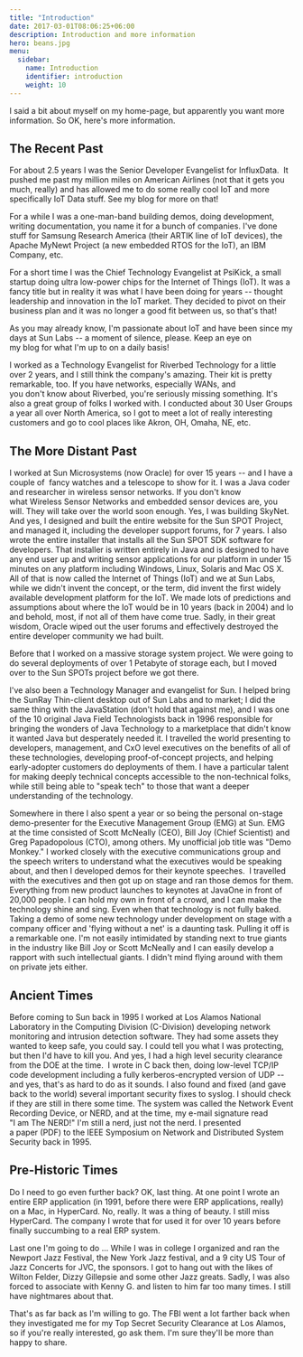 ```yaml
---
title: "Introduction"
date: 2017-03-01T08:06:25+06:00
description: Introduction and more information
hero: beans.jpg
menu:
  sidebar:
    name: Introduction
    identifier: introduction
    weight: 10
---
```


I said a bit about myself on my home-page, but apparently you want more information. So OK, here's more information.

## The Recent Past

For about 2.5 years I was the Senior Developer Evangelist for InfluxData.  It pushed me past my million miles on American Airlines (not that it gets you much, really) and has allowed me to do some really cool IoT and more specifically IoT Data stuff. See my blog for more on that!

For a while I was a one-man-band building demos, doing development, writing documentation, you name it for a bunch of companies. I've done stuff for Samsung Research America (their ARTIK line of IoT devices), the Apache MyNewt Project (a new embedded RTOS for the IoT), an IBM Company, etc.

For a short time I was the Chief Technology Evangelist at PsiKick, a small startup doing ultra low-power chips for the Internet of Things (IoT). It was a fancy title but in reality it was what I have been doing for years -- thought leadership and innovation in the IoT market. They decided to pivot on their business plan and it was no longer a good fit between us, so that's that!

As you may already know, I'm passionate about IoT and have been since my days at Sun Labs -- a moment of silence, please. Keep an eye on my blog for what I'm up to on a daily basis!

I worked as a Technology Evangelist for Riverbed Technology for a little over 2 years, and I still think the company's amazing. Their kit is pretty remarkable, too. If you have networks, especially WANs, and you don't know about Riverbed, you're seriously missing something. It's also a great group of folks I worked with. I conducted about 30 User Groups a year all over North America, so I got to meet a lot of really interesting customers and go to cool places like Akron, OH, Omaha, NE, etc.

## The More Distant Past

I worked at Sun Microsystems (now Oracle) for over 15 years -- and I have a couple of  fancy watches and a telescope to show for it. I was a Java coder and researcher in wireless sensor networks. If you don't know what Wireless Sensor Networks and embedded sensor devices are, you will. They will take over the world soon enough. Yes, I was building SkyNet. And yes, I designed and built the entire website for the Sun SPOT Project, and managed it, including the developer support forums, for 7 years. I also wrote the entire installer that installs all the Sun SPOT SDK software for developers. That installer is written entirely in Java and is designed to have any end user up and writing sensor applications for our platform in under 15 minutes on any platform including Windows, Linux, Solaris and Mac OS X. All of that is now called the Internet of Things (IoT) and we at Sun Labs, while we didn't invent the concept, or the term, did invent the first widely available development platform for the IoT. We made lots of predictions and assumptions about where the IoT would be in 10 years (back in 2004) and lo and behold, most, if not all of them have come true. Sadly, in their great wisdom, Oracle wiped out the user forums and effectively destroyed the entire developer community we had built.

Before that I worked on a massive storage system project. We were going to do several deployments of over 1 Petabyte of storage each, but I moved over to the Sun SPOTs project before we got there.

I've also been a Technology Manager and evangelist for Sun. I helped bring the SunRay Thin-client desktop out of Sun Labs and to market; I did the same thing with the JavaStation (don't hold that against me), and I was one of the 10 original Java Field Technologists back in 1996 responsible for bringing the wonders of Java Technology to a marketplace that didn't know it wanted Java but desperately needed it. I travelled the world presenting to developers, management, and CxO level executives on the benefits of all of these technologies, developing proof-of-concept projects, and helping early-adopter customers do deployments of them. I have a particular talent for making deeply technical concepts accessible to the non-technical folks, while still being able to "speak tech" to those that want a deeper understanding of the technology.

Somewhere in there I also spent a year or so being the personal on-stage demo-presenter for the Executive Management Group (EMG) at Sun. EMG at the time consisted of Scott McNeally (CEO), Bill Joy (Chief Scientist) and Greg Papadopolous (CTO), among others. My unofficial job title was "Demo Monkey." I worked closely with the executive communications group and the speech writers to understand what the executives would be speaking about, and then I developed demos for their keynote speeches.  I travelled with the executives and then got up on stage and ran those demos for them. Everything from new product launches to keynotes at JavaOne in front of 20,000 people. I can hold my own in front of a crowd, and I can make the technology shine and sing. Even when that technology is not fully baked. Taking a demo of some new technology under development on stage with a company officer and 'flying without a net' is a daunting task. Pulling it off is a remarkable one. I'm not easily intimidated by standing next to true giants in the industry like Bill Joy or Scott McNeally and I can easily develop a rapport with such intellectual giants. I didn't mind flying around with them on private jets either.

## Ancient Times

Before coming to Sun back in 1995 I worked at Los Alamos National Laboratory in the Computing Division (C-Division) developing network monitoring and intrusion detection software. They had some assets they wanted to keep safe, you could say. I could tell you what I was protecting, but then I'd have to kill you. And yes, I had a high level security clearance from the DOE at the time.  I wrote in C back then, doing low-level TCP/IP code development including a fully kerberos-encrypted version of UDP -- and yes, that's as hard to do as it sounds. I also found and fixed (and gave back to the world) several important security fixes to syslog. I should check if they are still in there some time. The system was called the Network Event Recording Device, or NERD, and at the time, my e-mail signature read "I am The NERD!" I'm still a nerd, just not the nerd. I presented a paper (PDF) to the IEEE Symposium on Network and Distributed System Security back in 1995.

## Pre-Historic Times

Do I need to go even further back? OK, last thing. At one point I wrote an entire ERP application (in 1991, before there were ERP applications, really) on a Mac, in HyperCard. No, really. It was a thing of beauty. I still miss HyperCard. The company I wrote that for used it for over 10 years before finally succumbing to a real ERP system.

Last one I'm going to do ... While I was in college I organized and ran the Newport Jazz Festival, the New York Jazz festival, and a 9 city US Tour of Jazz Concerts for JVC, the sponsors. I got to hang out with the likes of Wilton Felder, Dizzy Gillepsie and some other Jazz greats. Sadly, I was also forced to associate with Kenny G. and listen to him far too many times. I still have nightmares about that.

That's as far back as I'm willing to go. The FBI went a lot farther back when they investigated me for my Top Secret Security Clearance at Los Alamos, so if you're really interested, go ask them. I'm sure they'll be more than happy to share.

